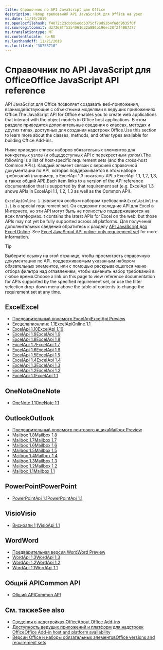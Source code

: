 ```yaml
---
title: Справочник по API JavaScript для Office
description: Набор требований API JavaScript для Office на узел
ms.date: 11/19/2019
ms.openlocfilehash: f4072c23cb0d6e0d5375cf79d92b4f6dd9b35f0f
ms.sourcegitcommit: d37268ff5254061632a886b196ec28f2f4087377
ms.translationtype: MT
ms.contentlocale: ru-RU
ms.lasthandoff: 11/21/2019
ms.locfileid: "38758710"
---
```

# <a name="office-javascript-api-reference"></a><span data-ttu-id="2f11a-103">Справочник по API JavaScript для Office</span><span class="sxs-lookup"><span data-stu-id="2f11a-103">Office JavaScript API reference</span></span>

<span data-ttu-id="2f11a-104">API JavaScript для Office позволяет создавать веб-приложения, взаимодействующие с объектными моделями в ведущих приложениях Office.</span><span class="sxs-lookup"><span data-stu-id="2f11a-104">The JavaScript API for Office enables you to create web applications that interact with the object models in Office host applications.</span></span> <span data-ttu-id="2f11a-105">В этом разделе приводятся дополнительные сведения о классах, методах и других типах, доступных для создания надстроек Office.</span><span class="sxs-lookup"><span data-stu-id="2f11a-105">Use this section to learn more about the classes, methods, and other types available for building Office Add-ins.</span></span>

<span data-ttu-id="2f11a-106">Ниже приведен список наборов обязательных элементов для конкретных узлов (и общедоступных API с перекрестным узлом).</span><span class="sxs-lookup"><span data-stu-id="2f11a-106">The following is a list of host-specific requirement sets (and the cross-host Common APIs).</span></span> <span data-ttu-id="2f11a-107">Каждый элемент связан с версией справочной документации по API, которая поддерживается в этом наборе требований (например, в ExcelApi 1,3 показаны API в ExcelApi 1,1, 1,2, 1,3, а также общий API).</span><span class="sxs-lookup"><span data-stu-id="2f11a-107">Each item links to a version of the API reference documentation that is supported by that requirement set (e.g. ExcelApi 1.3 shows APIs in ExcelApi 1.1, 1.2, 1.3 as well as the Common API).</span></span>

<span data-ttu-id="2f11a-108">`ExcelApiOnline 1.1`является особым набором требований.</span><span class="sxs-lookup"><span data-stu-id="2f11a-108">`ExcelApiOnline 1.1` is a special requirement set.</span></span> <span data-ttu-id="2f11a-109">Он содержит последние API для Excel в Интернете, но эти API могут быть не полностью поддерживаются на всех платформах.</span><span class="sxs-lookup"><span data-stu-id="2f11a-109">It contains the latest APIs for Excel on the web, but those APIs may not yet be fully supported across all platforms.</span></span> <span data-ttu-id="2f11a-110">Для получения дополнительных сведений обратитесь к разделу [API JavaScript для Excel Online](/office/dev/add-ins/reference/requirement-sets/excel-api-online-requirement-set) .</span><span class="sxs-lookup"><span data-stu-id="2f11a-110">See [Excel JavaScript API online-only requirement set](/office/dev/add-ins/reference/requirement-sets/excel-api-online-requirement-set) for more information.</span></span>

> [!TIP]
> <span data-ttu-id="2f11a-111">Выберите ссылку на этой странице, чтобы просмотреть справочную документацию по API, поддерживаемым указанным набором обязательных элементов, или с помощью раскрывающегося меню отбора фильтра над оглавлением, чтобы изменить набор требований в любое время.</span><span class="sxs-lookup"><span data-stu-id="2f11a-111">Choose a link on this page to view reference documentation for APIs supported by the specified requirement set, or use the filter selection drop-down menu above the table of contents to change the requirement set at any time.</span></span>

## <a name="excel"></a><span data-ttu-id="2f11a-112">Excel</span><span class="sxs-lookup"><span data-stu-id="2f11a-112">Excel</span></span>

- [<span data-ttu-id="2f11a-113">Предварительный просмотр ExcelApi</span><span class="sxs-lookup"><span data-stu-id="2f11a-113">ExcelApi Preview</span></span>](/javascript/api/excel?view=excel-js-preview)
- [<span data-ttu-id="2f11a-114">Ексцелапионлине 1,1</span><span class="sxs-lookup"><span data-stu-id="2f11a-114">ExcelApiOnline 1.1</span></span>](/javascript/api/excel?view=excel-js-online)
- [<span data-ttu-id="2f11a-115">ExcelApi 1.10</span><span class="sxs-lookup"><span data-stu-id="2f11a-115">ExcelApi 1.10</span></span>](/javascript/api/excel?view=excel-js-1.10)
- [<span data-ttu-id="2f11a-116">ExcelApi 1.9</span><span class="sxs-lookup"><span data-stu-id="2f11a-116">ExcelApi 1.9</span></span>](/javascript/api/excel?view=excel-js-1.9)
- [<span data-ttu-id="2f11a-117">ExcelApi 1.8</span><span class="sxs-lookup"><span data-stu-id="2f11a-117">ExcelApi 1.8</span></span>](/javascript/api/excel?view=excel-js-1.8)
- [<span data-ttu-id="2f11a-118">ExcelApi 1.7</span><span class="sxs-lookup"><span data-stu-id="2f11a-118">ExcelApi 1.7</span></span>](/javascript/api/excel?view=excel-js-1.7)
- [<span data-ttu-id="2f11a-119">ExcelApi 1.6</span><span class="sxs-lookup"><span data-stu-id="2f11a-119">ExcelApi 1.6</span></span>](/javascript/api/excel?view=excel-js-1.6)
- [<span data-ttu-id="2f11a-120">ExcelApi 1.5</span><span class="sxs-lookup"><span data-stu-id="2f11a-120">ExcelApi 1.5</span></span>](/javascript/api/excel?view=excel-js-1.5)
- [<span data-ttu-id="2f11a-121">ExcelApi 1.4</span><span class="sxs-lookup"><span data-stu-id="2f11a-121">ExcelApi 1.4</span></span>](/javascript/api/excel?view=excel-js-1.4)
- [<span data-ttu-id="2f11a-122">ExcelApi 1.3</span><span class="sxs-lookup"><span data-stu-id="2f11a-122">ExcelApi 1.3</span></span>](/javascript/api/excel?view=excel-js-1.3)
- [<span data-ttu-id="2f11a-123">ExcelApi 1.2</span><span class="sxs-lookup"><span data-stu-id="2f11a-123">ExcelApi 1.2</span></span>](/javascript/api/excel?view=excel-js-1.2)
- [<span data-ttu-id="2f11a-124">ExcelApi 1.1</span><span class="sxs-lookup"><span data-stu-id="2f11a-124">ExcelApi 1.1</span></span>](/javascript/api/excel?view=excel-js-1.1)

## <a name="onenote"></a><span data-ttu-id="2f11a-125">OneNote</span><span class="sxs-lookup"><span data-stu-id="2f11a-125">OneNote</span></span>

- [<span data-ttu-id="2f11a-126">OneNote 1,1</span><span class="sxs-lookup"><span data-stu-id="2f11a-126">OneNote 1.1</span></span>](/javascript/api/onenote?view=onenote-js-1.1)

## <a name="outlook"></a><span data-ttu-id="2f11a-127">Outlook</span><span class="sxs-lookup"><span data-stu-id="2f11a-127">Outlook</span></span>

- [<span data-ttu-id="2f11a-128">Предварительный просмотр почтового ящика</span><span class="sxs-lookup"><span data-stu-id="2f11a-128">Mailbox Preview</span></span>](/javascript/api/outlook?view=outlook-js-preview)
- [<span data-ttu-id="2f11a-129">Mailbox 1.8</span><span class="sxs-lookup"><span data-stu-id="2f11a-129">Mailbox 1.8</span></span>](/javascript/api/outlook?view=outlook-js-1.8)
- [<span data-ttu-id="2f11a-130">Mailbox 1.7</span><span class="sxs-lookup"><span data-stu-id="2f11a-130">Mailbox 1.7</span></span>](/javascript/api/outlook?view=outlook-js-1.7)
- [<span data-ttu-id="2f11a-131">Mailbox 1.6</span><span class="sxs-lookup"><span data-stu-id="2f11a-131">Mailbox 1.6</span></span>](/javascript/api/outlook?view=outlook-js-1.6)
- [<span data-ttu-id="2f11a-132">Mailbox 1.5</span><span class="sxs-lookup"><span data-stu-id="2f11a-132">Mailbox 1.5</span></span>](/javascript/api/outlook?view=outlook-js-1.5)
- [<span data-ttu-id="2f11a-133">Mailbox 1.4</span><span class="sxs-lookup"><span data-stu-id="2f11a-133">Mailbox 1.4</span></span>](/javascript/api/outlook?view=outlook-js-1.4)
- [<span data-ttu-id="2f11a-134">Mailbox 1.3</span><span class="sxs-lookup"><span data-stu-id="2f11a-134">Mailbox 1.3</span></span>](/javascript/api/outlook?view=outlook-js-1.3)
- [<span data-ttu-id="2f11a-135">Mailbox 1.2</span><span class="sxs-lookup"><span data-stu-id="2f11a-135">Mailbox 1.2</span></span>](/javascript/api/outlook?view=outlook-js-1.2)
- [<span data-ttu-id="2f11a-136">Mailbox 1.1</span><span class="sxs-lookup"><span data-stu-id="2f11a-136">Mailbox 1.1</span></span>](/javascript/api/outlook?view=outlook-js-1.1)

## <a name="powerpoint"></a><span data-ttu-id="2f11a-137">PowerPoint</span><span class="sxs-lookup"><span data-stu-id="2f11a-137">PowerPoint</span></span>

- [<span data-ttu-id="2f11a-138">PowerPointApi 1.1</span><span class="sxs-lookup"><span data-stu-id="2f11a-138">PowerPointApi 1.1</span></span>](/javascript/api/powerpoint?view=powerpoint-js-1.1)

## <a name="visio"></a><span data-ttu-id="2f11a-139">Visio</span><span class="sxs-lookup"><span data-stu-id="2f11a-139">Visio</span></span>

- [<span data-ttu-id="2f11a-140">Висиоапи 1,1</span><span class="sxs-lookup"><span data-stu-id="2f11a-140">VisioApi 1.1</span></span>](/javascript/api/visio?view=visio-js-1.1)

## <a name="word"></a><span data-ttu-id="2f11a-141">Word</span><span class="sxs-lookup"><span data-stu-id="2f11a-141">Word</span></span>

- [<span data-ttu-id="2f11a-142">Предварительная версия Word</span><span class="sxs-lookup"><span data-stu-id="2f11a-142">Word Preview</span></span>](/javascript/api/word?view=word-js-preview)
- [<span data-ttu-id="2f11a-143">WordApi 1.3</span><span class="sxs-lookup"><span data-stu-id="2f11a-143">WordApi 1.3</span></span>](/javascript/api/word?view=word-js-1.3)
- [<span data-ttu-id="2f11a-144">WordApi 1.2</span><span class="sxs-lookup"><span data-stu-id="2f11a-144">WordApi 1.2</span></span>](/javascript/api/word?view=word-js-1.2)
- [<span data-ttu-id="2f11a-145">WordApi 1.1</span><span class="sxs-lookup"><span data-stu-id="2f11a-145">WordApi 1.1</span></span>](/javascript/api/word?view=word-js-1.1)

## <a name="common-api"></a><span data-ttu-id="2f11a-146">Общий API</span><span class="sxs-lookup"><span data-stu-id="2f11a-146">Common API</span></span>

- [<span data-ttu-id="2f11a-147">Общий API</span><span class="sxs-lookup"><span data-stu-id="2f11a-147">Common API</span></span>](/javascript/api/office?view=common-js)

## <a name="see-also"></a><span data-ttu-id="2f11a-148">См. также</span><span class="sxs-lookup"><span data-stu-id="2f11a-148">See also</span></span>

- [<span data-ttu-id="2f11a-149">Сведения о надстройках Office</span><span class="sxs-lookup"><span data-stu-id="2f11a-149">About Office Add-ins</span></span>](/office/dev/add-ins/overview)
- [<span data-ttu-id="2f11a-150">Доступность ведущих приложений и платформ для надстроек Office</span><span class="sxs-lookup"><span data-stu-id="2f11a-150">Office Add-in host and platform availability</span></span>](/office/dev/add-ins/overview/office-add-in-availability)
- [<span data-ttu-id="2f11a-151">Версии Office и наборы обязательных элементов</span><span class="sxs-lookup"><span data-stu-id="2f11a-151">Office versions and requirement sets</span></span>](/office/dev/add-ins/develop/office-versions-and-requirement-sets)
